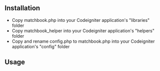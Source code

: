 ## Installation
* Copy matchbook.php into your Codeigniter application's "libraries" folder
* Copy matchbook_helper into your Codeigniter application's "helpers" folder
* Copy and rename config.php to matchbook.php into your Codeigniter application's "config" folder

## Usage